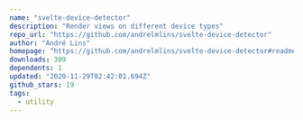 ```yaml
---
name: "svelte-device-detector"
description: "Render views on different device types"
repo_url: "https://github.com/andrelmlins/svelte-device-detector"
author: "André Lins"
homepage: "https://github.com/andrelmlins/svelte-device-detector#readme"
downloads: 309
dependents: 1
updated: "2020-11-29T02:42:01.694Z"
github_stars: 19
tags: 
  - utility
---
```

